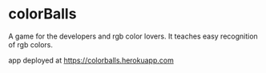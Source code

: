 # colorBalls
A game for the developers and rgb color lovers. It teaches easy recognition of rgb colors.

app deployed at https://colorballs.herokuapp.com

